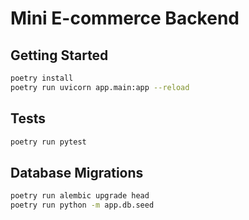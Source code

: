 # Mini E-commerce Backend

## Getting Started

```bash
poetry install
poetry run uvicorn app.main:app --reload
```

## Tests

```bash
poetry run pytest
```

## Database Migrations

```bash
poetry run alembic upgrade head
poetry run python -m app.db.seed
```
